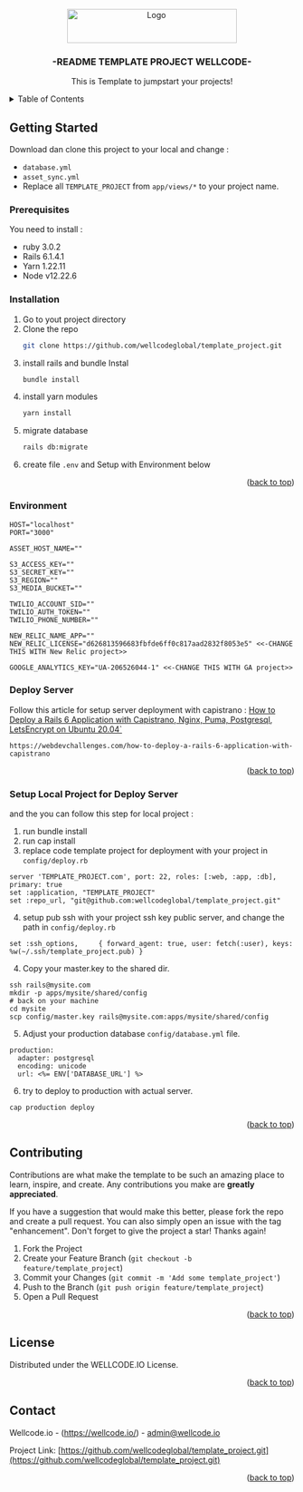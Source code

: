 <br />
<div align="center">
  <a href="https://wellcode.io">
    <img src="https://d2sb5cns5ryu46.cloudfront.net/wp-content/uploads/2021/01/HEADER-WELLCODE-COLOR-500x94.png" alt="Logo" width="300" height="60">
  </a>

  <h3 align="center">-README TEMPLATE PROJECT WELLCODE-</h3>

  <p align="center">
    This is Template to jumpstart your projects!    
  </p>
</div>

<!-- TABLE OF CONTENTS -->
<details>
  <summary>Table of Contents</summary>
  <ol>
    <li>
      <a href="#getting-started">Getting Started</a>
      <ul>
        <li><a href="#prerequisites">Prerequisites</a></li>
        <li><a href="#installation">Installation</a></li>
      </ul>
    </li>
    <li><a href="#environment">Environment</a></li>
    <li><a href="#deploy-server">Deploy Server</a></li>
    <li><a href="#setup-local-project-for-deploy-server">Setup Local Project for Deploy Server</a></li>
    <li><a href="#contributing">Contributing</a></li>
    <li><a href="#license">License</a></li>
    <li><a href="#contact">Contact</a></li>
  </ol>
</details>

<!-- GETTING STARTED -->
## Getting Started

Download dan clone this project to your local and change :
- `database.yml`
- `asset_sync.yml`
- Replace all `TEMPLATE_PROJECT` from `app/views/*` to your project name.

### Prerequisites

You need to install :
- ruby 3.0.2
- Rails 6.1.4.1
- Yarn 1.22.11
- Node v12.22.6

### Installation

1. Go to yout project directory
2. Clone the repo
   ```sh
   git clone https://github.com/wellcodeglobal/template_project.git
   ```
3. install rails and bundle Instal
   ```sh
   bundle install
   ```
4. install yarn modules
   ```sh
   yarn install
   ```
5. migrate database
   ```sh
   rails db:migrate
   ```
5. create file `.env` and Setup with Environment below

<p align="right">(<a href="#top">back to top</a>)</p>

### Environment
  ```
  HOST="localhost"
  PORT="3000"

  ASSET_HOST_NAME=""

  S3_ACCESS_KEY=""
  S3_SECRET_KEY=""
  S3_REGION=""
  S3_MEDIA_BUCKET=""
  
  TWILIO_ACCOUNT_SID=""
  TWILIO_AUTH_TOKEN=""
  TWILIO_PHONE_NUMBER=""

  NEW_RELIC_NAME_APP=""
  NEW_RELIC_LICENSE="d626813596683fbfde6ff0c817aad2832f8053e5" <<-CHANGE THIS WITH New Relic project>>

  GOOGLE_ANALYTICS_KEY="UA-206526044-1" <<-CHANGE THIS WITH GA project>>
  ```

### Deploy Server
  Follow this article for setup server deployment with capistrano :
  <a href="https://webdevchallenges.com/how-to-deploy-a-rails-6-application-with-capistrano">
  How to Deploy a Rails 6 Application with Capistrano, Nginx, Puma, Postgresql, LetsEncrypt on Ubuntu 20.04`
  </a>
  ```
  https://webdevchallenges.com/how-to-deploy-a-rails-6-application-with-capistrano
  ```
  <p align="right">(<a href="#top">back to top</a>)</p>

### Setup Local Project for Deploy Server
  and the you can follow this step for local project :

  1. run bundle install
  2. run cap install
  3. replace code template project for deployment with your project in `config/deploy.rb`
  ```  
  server 'TEMPLATE_PROJECT.com', port: 22, roles: [:web, :app, :db], primary: true
  set :application, "TEMPLATE_PROJECT"
  set :repo_url, "git@github.com:wellcodeglobal/template_project.git"
  ```
  4. setup pub ssh with your project ssh key public server, and change the path in `config/deploy.rb`
  ```
  set :ssh_options,     { forward_agent: true, user: fetch(:user), keys: %w(~/.ssh/template_project.pub) }
  ```
  4. Copy your master.key to the shared dir.
  ```
  ssh rails@mysite.com
  mkdir -p apps/mysite/shared/config
  # back on your machine
  cd mysite
  scp config/master.key rails@mysite.com:apps/mysite/shared/config
  ```
  5. Adjust your production database `config/database.yml` file.
  ```  
  production:
    adapter: postgresql
    encoding: unicode
    url: <%= ENV['DATABASE_URL'] %>
  ```
  6. try to deploy to production with actual server.
  ```
  cap production deploy
  ```
  <p align="right">(<a href="#top">back to top</a>)</p>

<!-- CONTRIBUTING -->
## Contributing

Contributions are what make the template to be such an amazing place to learn, inspire, and create. Any contributions you make are **greatly appreciated**.

If you have a suggestion that would make this better, please fork the repo and create a pull request. You can also simply open an issue with the tag "enhancement".
Don't forget to give the project a star! Thanks again!

1. Fork the Project
2. Create your Feature Branch (`git checkout -b feature/template_project`)
3. Commit your Changes (`git commit -m 'Add some template_project'`)
4. Push to the Branch (`git push origin feature/template_project`)
5. Open a Pull Request

<p align="right">(<a href="#top">back to top</a>)</p>


<!-- LICENSE -->
## License

Distributed under the WELLCODE.IO License.

<p align="right">(<a href="#top">back to top</a>)</p>



<!-- CONTACT -->
## Contact

Wellcode.io - (https://wellcode.io/) - admin@wellcode.io

Project Link: [https://github.com/wellcodeglobal/template_project.git](https://github.com/wellcodeglobal/template_project.git)

<p align="right">(<a href="#top">back to top</a>)</p>
